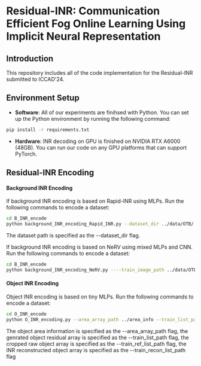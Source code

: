 # Residual-INR: Communication Efficient Fog Online Learning Using Implicit Neural Representation

## Introduction

This repository includes all of the code implementation for the Residual-INR submitted to ICCAD'24.

## Environment Setup

- **Software**: All of our experiments are finihsed with Python. You can set up the Python environment by running the following command:

```bash
pip install -r requirements.txt
```

- **Hardware**: INR decoding on GPU is finished on NVIDIA RTX A6000 (48GB). You can run our code on any GPU platforms that can support PyTorch.

## Residual-INR Encoding

#### Background INR Encoding

If background INR encoding is based on Rapid-INR using MLPs. Run the following commands to encode a dataset:

```bash
cd B_INR_encode
python background_INR_encoding_Rapid_INR.py --dataset_dir ../data/OTB/
```
The dataset path is specified as the --dataset_dir flag. 

If background INR encoding is based on NeRV using mixed MLPs and CNN. Run the following commands to encode a dataset:

```bash
cd B_INR_encode
python background_INR_encoding_NeRV.py ----train_image_path ../data/OTB/
```

#### Object INR Encoding

Object INR encoding is based on tiny MLPs. Run the following commands to encode a dataset:

```bash
cd O_INR_encode
python O_INR_encoding.py --area_array_path ../area_info --train_list_path ./residual_array --train_ref_list_path ./raw_object_array --train_recon_list_path ./B_INR_recon_object_array
```
The object area information is specified as the --area_array_path flag, the genrated object residual array is specified as the --train_list_path flag, the cropped raw object array is specified as the --train_ref_list_path flag, the INR reconstructed object array is specified as the --train_recon_list_path flag


